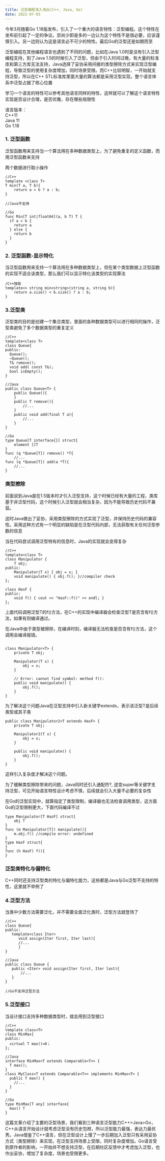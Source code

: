 ```yaml
---
title: 泛型编程浅入浅出(C++, Java, Go)
date: 2022-07-03
---
```


今年3月随着Go 1.18版发布，引入了一个重大的语言特性：泛型编程。这个特性在发布前引起了一定的争议。崇尚少即是多的一边认为这个特性不是很必要，应该谨慎引入。另一边则认为这是语言必不可少的特性。最后Go的泛型还是如期而至

泛型编程在其他编程语言也遇到了不同的问题，比如在Java 1.0时是没有引入泛型编程支持，到了Java 1.5的时候引入了泛型，但由于引入时间过晚，有大量的标准库和第三方库无法支持，Java选择了妥协采用间接的类型擦除方式来实现泛型编程，导致泛型的使用复杂度增加，同时场景受限。而C++比较明智，一开始就支持泛型，所以在C++ STL标准库里面大量的算法都是采用泛型实现，整个语言体系中泛型占据了核心位置

学习一个语言的特性可以参考其他语言同样的特性，这样就可以了解这个语言特性实现是否设计合理，是否优雅，存在哪些局限性

语言版本：  
C++11  
Java 11  
Go 1.18  

### 1. 泛型函数  
泛型函数用来支持当一个算法用在多种数据类型上，为了避免重复的定义函数，而用泛型函数来支持  
  
两个数据进行取小操作  
```
//C++
template <class T>
T min(T a, T b){
    return a < b ? a : b;
}

//Java不支持

//Go
func Min[T int|float64](a, b T) T {
  if a < b {
    return a
  } else {
    return b
  }
}
```

### 2. 泛型函数-显示特化
当泛型函数用来支持一个算法用在多种数据类型上，但在某个类型数据上泛型函数的实现不适合该类型，那么我们可以显示特化该类型的实现算法
```
/C++独有
template<> string min<string>(string a, string b){
    return a.size() < b.size() ? a : b;
}
```

### 3.泛型类
泛型类的目的是创建一个集合类型，里面的各种数据类型可以进行相同的操作，泛型类避免了多个数据类型的重复定义

```
//C++
template<class T>
class Queue{
public:
  Queue();
  ~Queue();
  T& remove();
  void add( const T&);
  bool isEmpty();
}

//Java
public class Queue<T> {
    public Queue(){
    }
    public T remove(){
        //...
    }
    public void add(final T a){
        //...
    }
}

//Go
type Queue[T interface{}] struct{
    element []T
}
func (q *Queue[T]) remove() *T{
    //...
func (q *Queue[T]) add(a *T){
    //...
}
```

### 类型擦除
前面说到Java是在1.5版本时才引入泛型支持，这个时候已经有大量的工程，类库基于非泛型代码，这个时候引入泛型就会相当复杂，因为不能导致历史代码不兼容。

这时Java做出了妥协，采用类型擦除的方式实现了泛型，并保持历史代码的兼容性。采用这种方式有一个明显的缺陷是在泛型代码内部，无法获取有关任何泛型参数的信息

当在代码尝试调用泛型特有的信息时，Java的实现就会变得复杂
```
//C++
template<class T> 
class Manipulator {
    T obj;
public:
    Manipulator(T x) { obj = x; }
    void manipulate() { obj.f(); }//compiler check
};

class HasF {
public:
    void f() { cout << "HasF::f()" << endl; }
};
```
上面代码调用泛型T的f()方法，在C++的实现中编译器会检查泛型T是否含有f()方法，如果有则编译通过。

在Java中由于类型被擦除，在编译时刻，编译器无法检查是否含有f()方法，这个调用会编译报错。
```

class Manipulator<T> {
    private T obj;
    
    Manipulator(T x) {
        obj = x;
    }
    
    // Error: cannot find symbol: method f():
    public void manipulate() {
        obj.f();
    }
}
```
为了解决这个问题Java在泛型支持中引入新关键字extends，表示该泛型T是后续类型或其子类
```
public class Manipulator2<T extends HasF> {
    private T obj;

    Manipulator2(T x) {
        obj = x;
    }

    public void manipulate() {
        obj.f();
    }
}
```

这样引入复杂度才解决这个问题。

为了缓解类型擦除带来的问题，Java同时还引入通配符?, 逆变super等关键字支持泛型，可见开始语言特性设计考虑不慎，后续就会引入大量不必要的复杂性

在Go的泛型实现中，就算指定了类型限制，编译器也无法检查调用类型，这方面Go的泛型限制更大，下面代码编译不过
```
type Manipulator[T HasF] struct{
    obj T
}
func (m Manipulator[T]) manipulate(){
    m.obj.f() //compile error: undefined
}
type HasF struct{
}
func (h HasF) f(){
}
```

### 泛型类特化与偏特化

C++同时还支持泛型类的特化与偏特化能力，这些都是Java与Go泛型不支持的特性，这里就不举例了


### 4.泛型方法

当类中少数方法需要泛化，并不需要全面泛化类时，泛型方法就登场了
```
//C++
class Queue{
public:
   template<class Iter>
      void assign(Iter first, Iter last){
      //...
      }
}

//Java
public class Queue {
   public <Iter> void assign(Iter first, Iter last){
       //...
   }
}

//Go不支持泛型方法
```


### 5.泛型接口
当设计接口支持多种数据类型时，就会用到泛型接口
```
//C++
template class<T>
class MinMax{
public:
  virtual T max()=0；
};

//Java
interface MinMax<T extends Comparable<T>> {
  T max();
}
class MyClass<T extends Comparable<T>> implements MinMax<T> {
  public T max() {
    //...
  }
}

//Go
type MinMax[T any] interface{
  max() T
}
```
  
  
这篇文章介绍了主要的泛型场景，我们看到三种语言泛型能力C++>Java>Go，C++从语言开始设计就考虑泛型没有历史包袱，所以泛型能力最强，表达力最优秀。Java借鉴了C++语言，但在泛型设计上慢了一步后期加入泛型只有采用妥协方式（类型擦除）来实现，在泛型支持场景上受限，同时复杂度增加。Go语言受到原作者的影响，一开始并不想支持泛型，在后期社区反馈中才考虑加入泛型，也作出妥协，增加了复杂度，场景也受限更多。  
  
    
  


